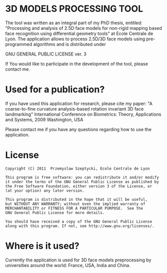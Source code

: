 # 3D MODELS PROCESSING TOOL
The tool was written as an integral part of my PhD thesis, entitled: "Processing and analysis of 2.5D face models for non-rigid mapping based face recognition using differential geometry tools" at Ecole Centrale de Lyon. 
The application allows to process 2.5D/3D face models using pre-programmed algorithms and is distributed under 

GNU GENERAL PUBLIC LICENSE ver. 3 

If You would like to participate in the development of the tool, please contact me.

# Used for a publication?
If you have used this application for research, please cite my paper:
     "A coarse-to-fine curvature analysis-based rotation invariant 3D face landmarking"
  International Conference on Biometrics: Theory, Applications and Systems, 2009 Washington, USA

Please contact me if you have any questions regarding how to use the application. 

# License
    Copyright (C) 2011  Przemyslaw Szeptycki, Ecole Centrale de Lyon

    This program is free software: you can redistribute it and/or modify
    it under the terms of the GNU General Public License as published by
    the Free Software Foundation, either version 3 of the License, or
    (at your option) any later version.

    This program is distributed in the hope that it will be useful,
    but WITHOUT ANY WARRANTY; without even the implied warranty of
    MERCHANTABILITY or FITNESS FOR A PARTICULAR PURPOSE.  See the
    GNU General Public License for more details.

    You should have received a copy of the GNU General Public License
    along with this program. If not, see http://www.gnu.org/licenses/.


# Where is it used? 
Currently the application is used for 3D face models preprocessing by universities around the world: France, USA, India and China. 
